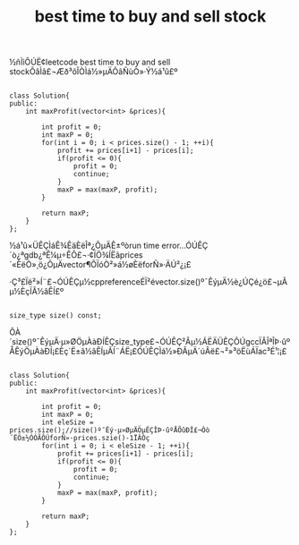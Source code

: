﻿---
layout : post
title : best time to buy and sell stock
category : blog
description : leetcode
---

½ñÌìÔÚË¢leetcode  best time to buy and sell stockÕâÌâ£¬Æð³õÎÒÌá½»µÄÕâÑùÒ»·Ý½á¹û£º

<pre><code>
class Solution{
public:
	int maxProfit(vector&lt;int> &amp;prices){

		int profit = 0;
		int maxP = 0;
		for(int i = 0; i &lt; prices.size() - 1; ++i){
			profit += prices[i+1] - prices[i];
			if(profit &lt;= 0){
				profit = 0;
				continue;
			}
			maxP = max(maxP, profit);
		}

		return maxP;
	}
};
</code></pre>

½á¹û×ÜÊÇÌáÊ¾ÊäÈëÎª¿ÕµÄÊ±ºòrun time error...ÓÚÊÇ´ò¿ªgdb¿ªÊ¼µ÷ÊÔ£¬·¢ÏÖ¾ÍËãprices´«ÈëÒ»¸ö¿ÕµÄvector¶ÔÏóÒ²»á½øÈëforÑ­»·ÄÚ²¿¡£

·Ç³£Ïë²»Í¨£¬ÓÚÊÇµ½cppreferenceÉÏ²évector.size()º¯ÊýµÄ½è¿ÚÇé¿ö£¬µÃµ½ÈçÏÂ½âÊÍ£º
<pre><code>
size_type size() const;
</code></pre>
Ô­À´size()º¯ÊýµÄ·µ»ØÖµÀàÐÍÊÇsize_type£¬ÓÚÊÇ²Âµ½ÁËÄÜÊÇÔÚgccÏÂÎªÎÞ·ûºÅÊýÖµÀàÐÍ¡£Èç´Ë±ã½âÊÍµÃÍ¨ÁË¡£ÓÚÊÇÌá½»ÐÂµÄ´úÂë£¬²»³öËùÁÏac³É¹¦¡£

<pre><code>
class Solution{
public:
	int maxProfit(vector&lt;int> &amp;prices){

		int profit = 0;
		int maxP = 0;
		int eleSize = prices.size();//size()º¯Êý·µ»ØµÄÖµÊÇÎÞ·ûºÅÕûÐÎ£¬Òò´ËÖ±½ÓÓÃÔÚforÑ­»·prices.szie()-1ÏÂÒç
		for(int i = 0; i &lt; eleSize - 1; ++i){
			profit += prices[i+1] - prices[i];
			if(profit &lt;= 0){
				profit = 0;
				continue;
			}
			maxP = max(maxP, profit);
		}

		return maxP;
	}
};
</code></pre>
